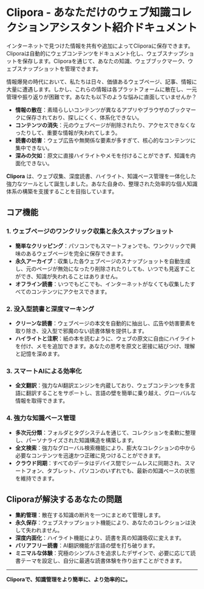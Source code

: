 # Clipora - あなただけのウェブ知識コレクションアシスタント紹介ドキュメント

インターネットで見つけた情報を共有や追加によってCliporaに保存できます。Cliporaは自動的にウェブコンテンツをドキュメント化し、ウェブスナップショットを保存します。Cliporaを通じて、あなたの知識、ウェブブックマーク、ウェブスナップショットを管理できます。

情報爆発の時代において、私たちは日々、価値あるウェブページ、記事、情報に大量に遭遇します。しかし、これらの情報は各プラットフォームに散在し、一元管理や振り返りが困難です。あなたも以下のような悩みに直面していませんか？

*   **情報の散在**：素晴らしいコンテンツが異なるアプリやブラウザのブックマークに保存されており、探しにくく、体系化できない。
*   **コンテンツの消失**：元のウェブページが削除されたり、アクセスできなくなったりして、重要な情報が失われてしまう。
*   **読書の妨害**：ウェブ広告や無関係な要素が多すぎて、核心的なコンテンツに集中できない。
*   **深みの欠如**：原文に直接ハイライトやメモを付けることができず、知識を内面化できない。

**Clipora** は、ウェブ収集、深度読書、ハイライト、知識ベース管理を一体化した強力なツールとして誕生しました。あなた自身の、整理された効率的な個人知識体系の構築を支援することを目指しています。

## コア機能

### 1. ウェブページのワンクリック収集と永久スナップショット
- **簡単なクリッピング**：パソコンでもスマートフォンでも、ワンクリックで興味のあるウェブページを完全に保存できます。
- **永久アーカイブ**：収集した各ウェブページのスナップショットを自動生成し、元のページが無効になったり削除されたりしても、いつでも見返すことができ、知識が失われることはありません。
- **オフライン読書**：いつでもどこでも、インターネットがなくても収集したすべてのコンテンツにアクセスできます。

### 2. 没入型読書と深度マーキング
- **クリーンな読書**：ウェブページの本文を自動的に抽出し、広告や妨害要素を取り除き、没入型で邪魔のない読書体験を提供します。
- **ハイライトと注釈**：紙の本を読むように、ウェブの原文に自由にハイライトを付け、メモを追加できます。あなたの思考を原文と密接に結びつけ、理解と記憶を深めます。

### 3. スマートAIによる効率化
- **全文翻訳**：強力なAI翻訳エンジンを内蔵しており、ウェブコンテンツを多言語に翻訳することをサポートし、言語の壁を簡単に乗り越え、グローバルな情報を取得できます。

### 4. 強力な知識ベース管理
- **多次元分類**：フォルダとタグシステムを通じて、コレクションを柔軟に整理し、パーソナライズされた知識構造を構築します。
- **全文検索**：強力なグローバル検索機能により、膨大なコレクションの中から必要なコンテンツを迅速かつ正確に見つけることができます。
- **クラウド同期**：すべてのデータはデバイス間でシームレスに同期され、スマートフォン、タブレット、パソコンのいずれでも、最新の知識ベースの状態を維持できます。

## Cliporaが解決するあなたの問題

*   **集約管理**：散在する知識の断片を一つにまとめて管理します。
*   **永久保存**：ウェブスナップショット機能により、あなたのコレクションは決して失われません。
*   **深度内面化**：ハイライト機能により、読書を真の知識吸収に変えます。
*   **バリアフリー読書**：AI翻訳機能が言語の壁を打ち破ります。
*   **ミニマルな体験**：究極のシンプルさを追求したデザインで、必要に応じて読書テーマを設定し、自分に最適な読書体験を作り出すことができます。

---

**Cliporaで、知識管理をより簡単に、より効率的に。**